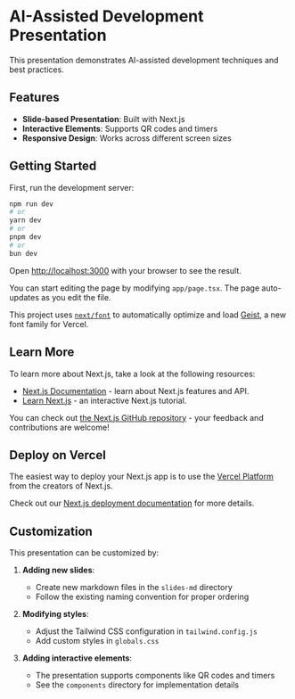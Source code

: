 # AI-Assisted Development Presentation

This presentation demonstrates AI-assisted development techniques and best practices.

## Features

- **Slide-based Presentation**: Built with Next.js
- **Interactive Elements**: Supports QR codes and timers
- **Responsive Design**: Works across different screen sizes

## Getting Started

First, run the development server:

```bash
npm run dev
# or
yarn dev
# or
pnpm dev
# or
bun dev
```

Open [http://localhost:3000](http://localhost:3000) with your browser to see the result.

You can start editing the page by modifying `app/page.tsx`. The page auto-updates as you edit the file.

This project uses [`next/font`](https://nextjs.org/docs/app/building-your-application/optimizing/fonts) to automatically optimize and load [Geist](https://vercel.com/font), a new font family for Vercel.

## Learn More

To learn more about Next.js, take a look at the following resources:

- [Next.js Documentation](https://nextjs.org/docs) - learn about Next.js features and API.
- [Learn Next.js](https://nextjs.org/learn) - an interactive Next.js tutorial.

You can check out [the Next.js GitHub repository](https://github.com/vercel/next.js) - your feedback and contributions are welcome!

## Deploy on Vercel

The easiest way to deploy your Next.js app is to use the [Vercel Platform](https://vercel.com/new?utm_medium=default-template&filter=next.js&utm_source=create-next-app&utm_campaign=create-next-app-readme) from the creators of Next.js.

Check out our [Next.js deployment documentation](https://nextjs.org/docs/app/building-your-application/deploying) for more details.

## Customization

This presentation can be customized by:

1. **Adding new slides**:
   - Create new markdown files in the `slides-md` directory
   - Follow the existing naming convention for proper ordering

2. **Modifying styles**:
   - Adjust the Tailwind CSS configuration in `tailwind.config.js`
   - Add custom styles in `globals.css`

3. **Adding interactive elements**:
   - The presentation supports components like QR codes and timers
   - See the `components` directory for implementation details

